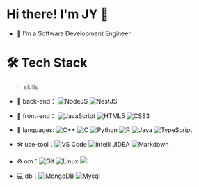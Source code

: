 # Hi there! I'm JY 🍦 

- 🔭 I’m a Software Development Engineer


# 🛠 Tech Stack

> skills
- 🔭 back-end： ![NodeJS](https://img.shields.io/badge/-NodeJS-green?style=flat-circle&logo=Nodejs) ![NestJS](https://img.shields.io/badge/-NestJS-green?style=flat-circle&logo=Nestjs)   

- 👯 front-end： ![JavaScript](https://img.shields.io/badge/-JavaScript-yellow?style=flat-circle&logo=javascript) ![HTML5](https://img.shields.io/badge/-HTML5-yellow?style=flat-circle&logo=html5) ![CSS3](https://img.shields.io/badge/-CSS3-yellow?style=flat-circle&logo=css3)

- 🤔 languages: ![C++](https://img.shields.io/badge/C%2B%2B-00599C?style=flat-circle&logo=c%2B%2B&logoColor=white) ![C](https://img.shields.io/badge/C-00599C?style=flat-circle&logo=c&logoColor=white) ![Python](https://img.shields.io/badge/-Python-yellow?style=flat-circle&logo=Python) ![R](https://img.shields.io/badge/R-276DC3?style=flat-circle&logo=r&logoColor=white) ![Java](https://img.shields.io/badge/-Java-gray?style=flat-circle&logo=java) ![TypeScript](https://img.shields.io/badge/TypeScript-007ACC?style=flat-circle&logo=typescript&logoColor=white)

- :hammer_and_wrench: use-tool：![VS Code](https://img.shields.io/badge/-VSCode-blue?style=flat-circle&logo=VSCode) ![Intelli JIDEA](https://img.shields.io/badge/-IntelliJIDEA-black?style=flat-circle&logo=IntelliJIDEA) ![Markdown](https://img.shields.io/badge/-Markdown-black?style=flat-circle&logo=markdown)

- ⚙️ om：![Git](https://img.shields.io/badge/-Git-yellow?style=flat-circle&logo=git) ![Linux](https://img.shields.io/badge/-Linux-gray?style=flat-circle&logo=Linux) ![](https://img.shields.io/badge/-GitHub-black?style=flat-circle&logo=GitHub)

- 💻 db：![MongoDB](https://img.shields.io/badge/-MongoDB-blue?style=flat-circle&logo=MongoDB) ![Mysql](https://img.shields.io/badge/-Mysql-white?style=flat-circle&logo=mysql)
